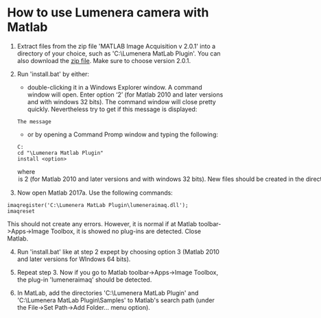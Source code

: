 # How to use Lumenera camera with Matlab

1. Extract files from the zip file 'MATLAB Image Acquisition v 2.0.1' into a directory of your choice, such as 'C:\Lumenera MatLab Plugin'. You can also download the [zip file](https://www.lumenera.com/matlab-image-acquisition.html). Make sure to choose version 2.0.1.

2. Run 'install.bat' by either:  
    * double-clicking it in a Windows Explorer window. A command window will open. Enter option ‘2’ (for Matlab 2010 and later versions and with windows 32 bits). The command window will close pretty quickly. Nevertheless try to get if this message is displayed:  
    ```
    The message
    ```
    * or by opening a Command Promp window and typing the following:  
    ```
    C:
    cd "\Lumenera Matlab Plugin"
    install <option>
    ```
    where <option> is 2 (for Matlab 2010 and later versions and with windows 32 bits).  
New files should be created in the directory 'C:\Lumenera MatLab Plugin'.
  
3. Now open Matlab 2017a. Use the following commands:
```
imaqregister('C:\Lumenera MatLab Plugin\lumeneraimaq.dll');
imaqreset
```
This should not create any errors. However, it is normal if at Matlab toolbar->Apps->Image Toolbox, it is showed no plug-ins are detected. Close Matlab.

4. Run 'install.bat' like at step 2 expept by choosing option 3 (Matlab 2010 and later versions for WIndows 64 bits).

5. Repeat step 3. Now if you go to Matlab toolbar->Apps->Image Toolbox, the plug-in 'lumeneraimaq' should be detected.

6. In MatLab, add the directories 'C:\Lumenera MatLab Plugin\' and 'C:\Lumenera MatLab Plugin\Samples\' to Matlab's search path (under the File->Set Path->Add Folder... menu option).
